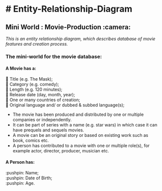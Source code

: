  <h1> # Entity-Relationship-Diagram </h1> 
 
 <h2> Mini World : Movie-Production :camera: </h2>
 
*This is an entity relationship diagram, which describes database of movie features and creation process.*


<h3> The mini-world for the movie database: </h3>

<h4> A Movie has a:</h4>

:pushpin: Title (e.g. The Mask); <br>
:pushpin: Category (e.g. comedy); <br>
:pushpin: Length (e.g. 120 minutes);<br>
:pushpin: Release date (day, month, year);<br>
:pushpin: One or many countries of creation;<br>
:pushpin: Original language and/ or dubbed & subbed language(s);<br>

* The movie has been produced and distributed by one or multiple companies or independently. <br>
* It can be part of series with a name (e.g. star wars) in which case it can have prequels and sequels movies. <br>
* A movie can be an original story or based on existing work such as book, comics etc.<br>
* A person has contributed to a movie with one or multiple role(s), for example actor, director, producer, musician etc.<br>

<h4> A Person has: </h4>
:pushpin: Name;<br>
:pushpin: Date of Birth;<br>
:pushpin: Age.<br>


